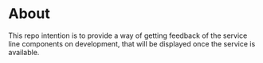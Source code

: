 # About

This repo intention is to provide a way of getting feedback of the service line components on development, that will be displayed once the service is available.
